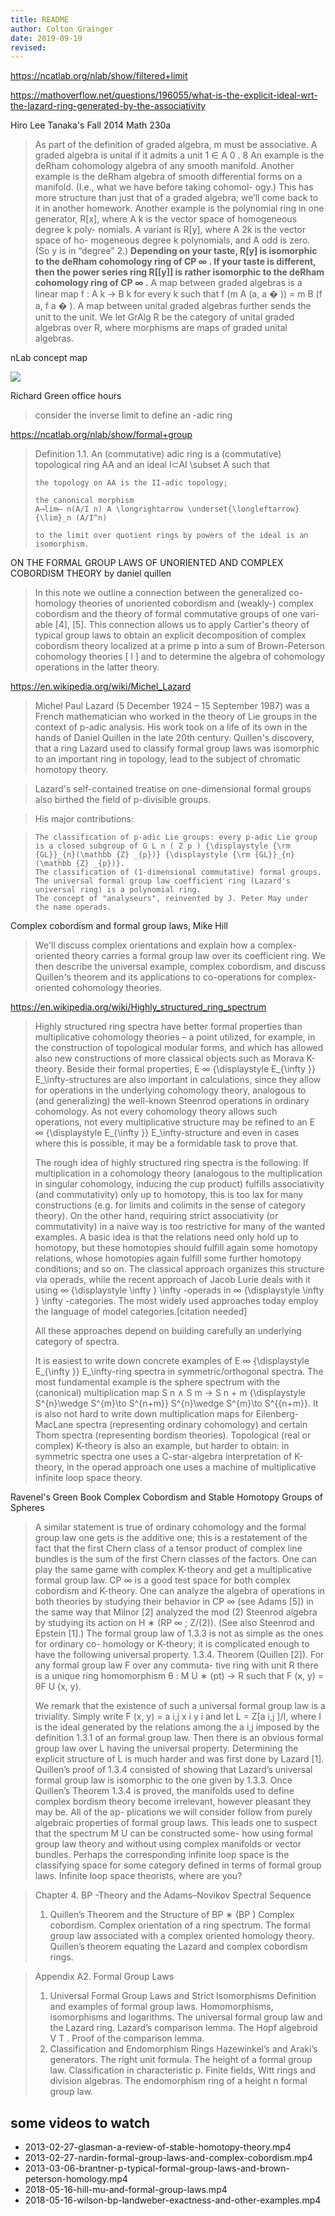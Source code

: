 ```yaml
---
title: README
author: Colton Grainger
date: 2019-09-19
revised:
---
```


<https://ncatlab.org/nlab/show/filtered+limit>

<https://mathoverflow.net/questions/196055/what-is-the-explicit-ideal-wrt-the-lazard-ring-generated-by-the-associativity>

Hiro Lee Tanaka's Fall 2014 Math 230a

> As part of the definition of graded algebra, m must be associative.
> A graded algebra is unital if it admits a unit 1 ∈ A 0 . 8
> An example is the deRham cohomology algebra of any smooth
> manifold.
> Another example is the deRham algebra of smooth differential
> forms on a manifold. (I.e., what we have before taking cohomol-
> ogy.) This has more structure than just that of a graded algebra;
> we’ll come back to it in another homework.
> Another example is the polynomial ring in one generator,
> R[x], where A k is the vector space of homogeneous degree k poly-
> nomials. A variant is R[y], where A 2k is the vector space of ho-
> mogeneous degree k polynomials, and A odd is zero. (So y is in
> “degree” 2.) **Depending on your taste, R[y] is isomorphic to the
> deRham cohomology ring of CP ∞ . If your taste is different, then
> the power series ring R[[y]] is rather isomorphic to the deRham
> cohomology ring of CP ∞ .**
> A map between graded algebras is a linear map f : A k → B k
> for every k such that f (m A (a, a � )) = m B (f a, f a � ). A map between
> unital graded algebras further sends the unit to the unit.
> We let GrAlg R be the category of unital graded algebras over
> R, where morphisms are maps of graded unital algebras.

nLab concept map

![](2019-09-19-examples.png)

Richard Green office hours

> consider the inverse limit to define an -adic ring 

<https://ncatlab.org/nlab/show/formal+group>

> Definition 1.1. An (commutative) adic ring is a (commutative) topological ring AA and an ideal I⊂AI \subset A such that
> 
>     the topology on AA is the II-adic topology;
> 
>     the canonical morphism
>     A⟶lim⟵ n(A/I n) A \longrightarrow \underset{\longleftarrow}{\lim}_n (A/I^n)
> 
>     to the limit over quotient rings by powers of the ideal is an isomorphism.

ON THE FORMAL GROUP LAWS OF UNORIENTED AND COMPLEX COBORDISM THEORY by daniel quillen

> In this note we outline a connection between the generalized co-
> homology theories of unoriented cobordism and (weakly-) complex
> cobordism and the theory of formal commutative groups of one vari-
> able [4], [5]. This connection allows us to apply Cartier's theory of
> typical group laws to obtain an explicit decomposition of complex
> cobordism theory localized at a prime p into a sum of Brown-Peterson
> cohomology theories [ l ] and to determine the algebra of cohomology
> operations in the latter theory.

<https://en.wikipedia.org/wiki/Michel_Lazard>

> Michel Paul Lazard (5 December 1924 – 15 September 1987) was a French mathematician who worked in the theory of Lie groups in the context of p-adic analysis. His work took on a life of its own in the hands of Daniel Quillen in the late 20th century. Quillen's discovery, that a ring Lazard used to classify formal group laws was isomorphic to an important ring in topology, lead to the subject of chromatic homotopy theory.

> Lazard's self-contained treatise on one-dimensional formal groups also birthed the field of p-divisible groups.

> His major contributions:

>     The classification of p-adic Lie groups: every p-adic Lie group is a closed subgroup of G L n ( Z p ) {\displaystyle {\rm {GL}}_{n}(\mathbb {Z} _{p})} {\displaystyle {\rm {GL}}_{n}(\mathbb {Z} _{p})}.
>     The classification of (1-dimensional commutative) formal groups.
>     The universal formal group law coefficient ring (Lazard's universal ring) is a polynomial ring.
>     The concept of "analyseurs", reinvented by J. Peter May under the name operads.

Complex cobordism and formal group laws, Mike Hill

> We'll discuss complex orientations and explain how a complex-oriented theory carries a formal group law over its coefficient ring. We then describe the universal example, complex cobordism, and discuss Quillen's theorem and its applications to co-operations for complex-oriented cohomology theories.

<https://en.wikipedia.org/wiki/Highly_structured_ring_spectrum>

> Highly structured ring spectra have better formal properties than multiplicative cohomology theories – a point utilized, for example, in the construction of topological modular forms, and which has allowed also new constructions of more classical objects such as Morava K-theory. Beside their formal properties, E ∞ {\displaystyle E_{\infty }} E_\infty-structures are also important in calculations, since they allow for operations in the underlying cohomology theory, analogous to (and generalizing) the well-known Steenrod operations in ordinary cohomology. As not every cohomology theory allows such operations, not every multiplicative structure may be refined to an E ∞ {\displaystyle E_{\infty }} E_\infty-structure and even in cases where this is possible, it may be a formidable task to prove that.
> 
> The rough idea of highly structured ring spectra is the following: If multiplication in a cohomology theory (analogous to the multiplication in singular cohomology, inducing the cup product) fulfills associativity (and commutativity) only up to homotopy, this is too lax for many constructions (e.g. for limits and colimits in the sense of category theory). On the other hand, requiring strict associativity (or commutativity) in a naive way is too restrictive for many of the wanted examples. A basic idea is that the relations need only hold up to homotopy, but these homotopies should fulfill again some homotopy relations, whose homotopies again fulfill some further homotopy conditions; and so on. The classical approach organizes this structure via operads, while the recent approach of Jacob Lurie deals with it using ∞ {\displaystyle \infty } \infty -operads in ∞ {\displaystyle \infty } \infty -categories. The most widely used approaches today employ the language of model categories.[citation needed]
> 
> All these approaches depend on building carefully an underlying category of spectra.
> 
> It is easiest to write down concrete examples of E ∞ {\displaystyle E_{\infty }} E_\infty-ring spectra in symmetric/orthogonal spectra. The most fundamental example is the sphere spectrum with the (canonical) multiplication map S n ∧ S m → S n + m {\displaystyle S^{n}\wedge S^{m}\to S^{n+m}} S^{n}\wedge S^{m}\to S^{{n+m}}. It is also not hard to write down multiplication maps for Eilenberg-MacLane spectra (representing ordinary cohomology) and certain Thom spectra (representing bordism theories). Topological (real or complex) K-theory is also an example, but harder to obtain: in symmetric spectra one uses a C-star-algebra interpretation of K-theory, in the operad approach one uses a machine of multiplicative infinite loop space theory.

Ravenel's Green Book Complex Cobordism and Stable Homotopy Groups of Spheres

> A similar statement is true of ordinary cohomology and the formal group law
> one gets is the additive one; this is a restatement of the fact that the first Chern
> class of a tensor product of complex line bundles is the sum of the first Chern
> classes of the factors. One can play the same game with complex K-theory and get
> a multiplicative formal group law.
> CP ∞ is a good test space for both complex cobordism and K-theory. One
> can analyze the algebra of operations in both theories by studying their behavior
> in CP ∞ (see Adams [5]) in the same way that Milnor [2] analyzed the mod (2)
> Steenrod algebra by studying its action on H ∗ (RP ∞ ; Z/(2)). (See also Steenrod
> and Epstein [1].)
> The formal group law of 1.3.3 is not as simple as the ones for ordinary co-
> homology or K-theory; it is complicated enough to have the following universal
> property.
> 1.3.4. Theorem (Quillen [2]). For any formal group law F over any commuta-
> tive ring with unit R there is a unique ring homomorphism θ : M U ∗ (pt) → R such
> that F (x, y) = θF U (x, y).
> 
> We remark that the existence
> of such a universal formal group law is a triviality.
> Simply write F (x, y) =
> a i,j x i y i and let L = Z[a i,j ]/I, where I is the ideal
> generated by the relations among the a i,j imposed by the definition 1.3.1 of an
> formal group law. Then there is an obvious formal group law over L having the
> universal property. Determining the explicit structure of L is much harder and was
> first done by Lazard [1]. Quillen’s proof of 1.3.4 consisted of showing that Lazard’s
> universal formal group law is isomorphic to the one given by 1.3.3.
> Once Quillen’s Theorem 1.3.4 is proved, the manifolds used to define complex
> bordism theory become irrelevant, however pleasant they may be. All of the ap-
> plications we will consider follow from purely algebraic properties of formal group
> laws. This leads one to suspect that the spectrum M U can be constructed some-
> how using formal group law theory and without using complex manifolds or vector
> bundles. Perhaps the corresponding infinite loop space is the classifying space for
> some category defined in terms of formal group laws. Infinite loop space theorists,
> where are you?

> Chapter 4. BP -Theory and the Adams–Novikov Spectral Sequence
> 1. Quillen’s Theorem and the Structure of BP ∗ (BP )
> Complex cobordism. Complex orientation of a ring spectrum. The formal
> group law associated with a complex oriented homology theory. Quillen’s theorem
> equating the Lazard and complex cobordism rings.

> Appendix A2. Formal Group Laws
> 1. Universal Formal Group Laws and Strict Isomorphisms
> Definition and examples of formal group laws. Homomorphisms, isomorphisms
> and logarithms. The universal formal group law and the Lazard ring. Lazard’s
> comparison lemma. The Hopf algebroid V T . Proof of the comparison lemma.
> 2. Classification and Endomorphism Rings
> Hazewinkel’s and Araki’s generators. The right unit formula. The height of a
> formal group law. Classification in characteristic p. Finite fields, Witt rings and
> division algebras. The endomorphism ring of a height n formal group law.

## some videos to watch

- 2013-02-27-glasman-a-review-of-stable-homotopy-theory.mp4
- 2013-02-27-nardin-formal-group-laws-and-complex-cobordism.mp4
- 2013-03-06-brantner-p-typical-formal-group-laws-and-brown-peterson-homology.mp4
- 2018-05-16-hill-mu-and-formal-group-laws.mp4
- 2018-05-16-wilson-bp-landweber-exactness-and-other-examples.mp4
